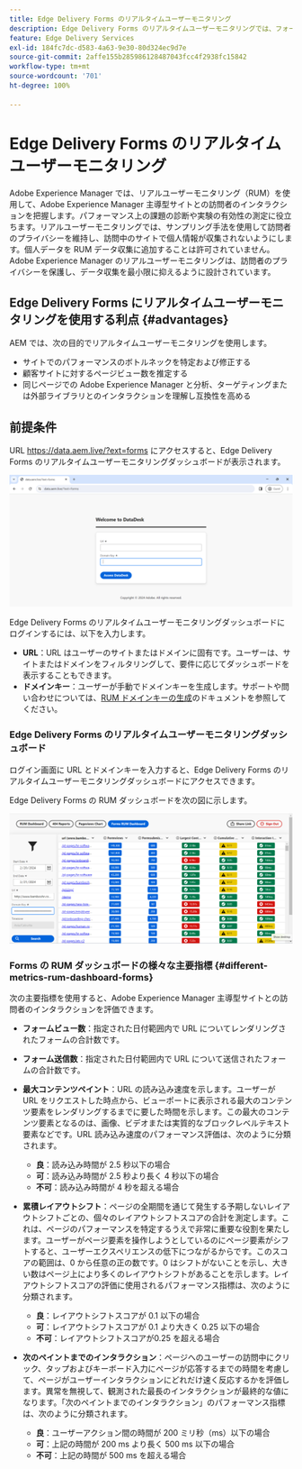 ```yaml
---
title: Edge Delivery Forms のリアルタイムユーザーモニタリング
description: Edge Delivery Forms のリアルタイムユーザーモニタリングでは、フォームでのユーザーインタラクションの継続的なトラッキングと分析を行います。
feature: Edge Delivery Services
exl-id: 184fc7dc-d583-4a63-9e30-80d324ec9d7e
source-git-commit: 2affe155b285986128487043fcc4f2938fc15842
workflow-type: tm+mt
source-wordcount: '701'
ht-degree: 100%

---
```



# Edge Delivery Forms のリアルタイムユーザーモニタリング

Adobe Experience Manager では、リアルユーザーモニタリング（RUM）を使用して、Adobe Experience Manager 主導型サイトとの訪問者のインタラクションを把握します。パフォーマンス上の課題の診断や実験の有効性の測定に役立ちます。リアルユーザーモニタリングでは、サンプリング手法を使用して訪問者のプライバシーを維持し、訪問中のサイトで個人情報が収集されないようにします。個人データを RUM データ収集に追加することは許可されていません。Adobe Experience Manager のリアルユーザーモニタリングは、訪問者のプライバシーを保護し、データ収集を最小限に抑えるように設計されています。

## Edge Delivery Forms にリアルタイムユーザーモニタリングを使用する利点 {#advantages}

AEM では、次の目的でリアルタイムユーザーモニタリングを使用します。

* サイトでのパフォーマンスのボトルネックを特定および修正する
* 顧客サイトに対するページビュー数を推定する
* 同じページでの Adobe Experience Manager と分析、ターゲティングまたは外部ライブラリとのインタラクションを理解し互換性を高める

## 前提条件

URL https://data.aem.live/?ext=forms にアクセスすると、Edge Delivery Forms のリアルタイムユーザーモニタリングダッシュボードが表示されます。


![Edge Delivery Forms の RUM ログイン画面 ](/help/edge/assets/rum-login-screen.png)

Edge Delivery Forms のリアルタイムユーザーモニタリングダッシュボードにログインするには、以下を入力します。
* **URL**：URL はユーザーのサイトまたはドメインに固有です。ユーザーは、サイトまたはドメインをフィルタリングして、要件に応じてダッシュボードを表示することもできます。
* **ドメインキー**：ユーザーが手動でドメインキーを生成します。サポートや問い合わせについては、[RUM ドメインキーの生成](https://aemcs-workspace.adobe.com/rum/generate-domain-key)のドキュメントを参照してください。

### Edge Delivery Forms のリアルタイムユーザーモニタリングダッシュボード

ログイン画面に URL とドメインキーを入力すると、Edge Delivery Forms のリアルタイムユーザーモニタリングダッシュボードにアクセスできます。

Edge Delivery Forms の RUM ダッシュボードを次の図に示します。

![RUM Forms ダッシュボード](/help/edge/assets/rum-forms-dashboard.png)

### Forms の RUM ダッシュボードの様々な主要指標 {#different-metrics-rum-dashboard-forms}

次の主要指標を使用すると、Adobe Experience Manager 主導型サイトとの訪問者のインタラクションを評価できます。

* **フォームビュー数**：指定された日付範囲内で URL についてレンダリングされたフォームの合計数です。
* **フォーム送信数**：指定された日付範囲内で URL について送信されたフォームの合計数です。
* **最大コンテンツペイント**：URL の読み込み速度を示します。ユーザーが URL をリクエストした時点から、ビューポートに表示される最大のコンテンツ要素をレンダリングするまでに要した時間を示します。この最大のコンテンツ要素となるのは、画像、ビデオまたは実質的なブロックレベルテキスト要素などです。URL 読み込み速度のパフォーマンス評価は、次のように分類されます。
   * **良**：読み込み時間が 2.5 秒以下の場合
   * **可**：読み込み時間が 2.5 秒より長く 4 秒以下の場合
   * **不可**：読み込み時間が 4 秒を超える場合

* **累積レイアウトシフト**：ページの全期間を通じて発生する予期しないレイアウトシフトごとの、個々のレイアウトシフトスコアの合計を測定します。これは、ページのパフォーマンスを特定するうえで非常に重要な役割を果たします。ユーザーがページ要素を操作しようとしているのにページ要素がシフトすると、ユーザーエクスペリエンスの低下につながるからです。このスコアの範囲は、0 から任意の正の数です。0 はシフトがないことを示し、大きい数はページ上により多くのレイアウトシフトがあることを示します。レイアウトシフトスコアの評価に使用されるパフォーマンス指標は、次のように分類されます。

   * **良**：レイアウトシフトスコアが 0.1 以下の場合
   * **可**：レイアウトシフトスコアが 0.1 より大きく 0.25 以下の場合
   * **不可**：レイアウトシフトスコアが0.25 を超える場合

* **次のペイントまでのインタラクション**：ページへのユーザーの訪問中にクリック、タップおよびキーボード入力にページが応答するまでの時間を考慮して、ページがユーザーインタラクションにどれだけ速く反応するかを評価します。異常を無視して、観測された最長のインタラクションが最終的な値になります。「次のペイントまでのインタラクション」のパフォーマンス指標は、次のように分類されます。
   * **良**：ユーザーアクション間の時間が 200 ミリ秒（ms）以下の場合
   * **可**：上記の時間が 200 ms より長く 500 ms 以下の場合
   * **不可**：上記の時間が 500 ms を超える場合
